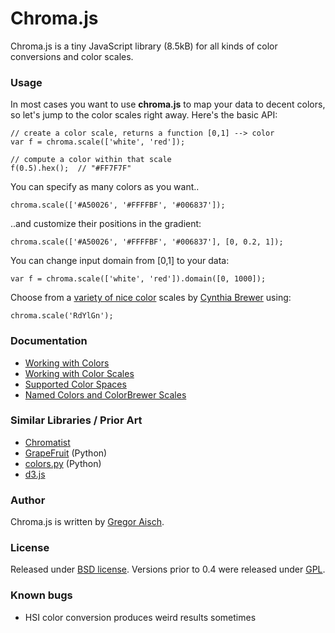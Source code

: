 # Chroma.js

Chroma.js is a tiny JavaScript library (8.5kB) for all kinds of color conversions and color scales.

### Usage

In most cases you want to use **chroma.js** to map your data to decent colors, so let's jump to the color scales right away. Here's the basic API:

    // create a color scale, returns a function [0,1] --> color
    var f = chroma.scale(['white', 'red']);

    // compute a color within that scale
    f(0.5).hex();  // "#FF7F7F"

You can specify as many colors as you want..

    chroma.scale(['#A50026', '#FFFFBF', '#006837']);

..and customize their positions in the gradient:

    chroma.scale(['#A50026', '#FFFFBF', '#006837'], [0, 0.2, 1]);

You can change input domain from [0,1] to your data:

    var f = chroma.scale(['white', 'red']).domain([0, 1000]);

Choose from a [variety of nice color](https://github.com/gka/chroma.js/wiki/Predefined-Colors) scales by [Cynthia Brewer](http://colorbrewer2.com) using:

    chroma.scale('RdYlGn');



### Documentation

* [Working with Colors](https://github.com/gka/chroma.js/wiki/Colors)
* [Working with Color Scales](https://github.com/gka/chroma.js/wiki/Color-Scales)
* [Supported Color Spaces](https://github.com/gka/chroma.js/wiki/Color-Spaces)
* [Named Colors and ColorBrewer Scales](https://github.com/gka/chroma.js/wiki/Predefined-Colors)


### Similar Libraries / Prior Art

* [Chromatist](https://github.com/jrus/chromatist)
* [GrapeFruit](http://code.google.com/p/grapefruit/) (Python)
* [colors.py](https://github.com/mattrobenolt/colors.py) (Python)
* [d3.js](https://github.com/mbostock/d3)


### Author

Chroma.js is written by [Gregor Aisch](http://driven-by-data.net).

### License

Released under [BSD license](http://opensource.org/licenses/BSD-3-Clause).
Versions prior to 0.4 were released under [GPL](http://www.gnu.org/licenses/gpl-3.0).

### Known bugs

* HSI color conversion produces weird results sometimes